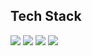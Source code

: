 Tech Stack
-----------------
<img src="https://img.shields.io/badge/HTML5-E34F26?style=flat-square&logo=HTML5&logoColor=white" /> <img src="https://img.shields.io/badge/CSS3-0054FF?style=flat-square&logo=CSS3&logoColor=white" /> <img src="https://img.shields.io/badge/JavaScript-FFE400?style=flat-square&logo=JavaScript&logoColor=black" /> <img src="https://img.shields.io/badge/Android Studio-9FC93C?style=flat-square&logo=Android&logoColor=white" />
